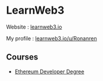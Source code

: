 # LearnWeb3

Website : [learnweb3.io](https://learnweb3.io/)

My profile : [learnweb3.io/u/Ronanren](https://learnweb3.io/u/Ronanren/)

## Courses

- [Ethereum Developer Degree](https://learnweb3.io/degrees/ethereum-developer-degree/)
